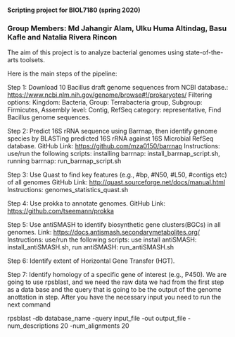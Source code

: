 #### Scripting project for BIOL7180 (spring 2020)
### Group Members: Md Jahangir Alam, Ulku Huma Altindag, Basu Kafle and Natalia Rivera Rincon

The aim of this project is to analyze bacterial genomes using state-of-the-arts toolsets.

Here is the main steps of the pipeline:

Step 1: Download 10 Bacillus draft genome sequences from NCBI database.: https://www.ncbi.nlm.nih.gov/genome/browse#!/prokaryotes/
Filtering options: Kingdom: Bacteria, Group: Terrabacteria group, Subgroup: Firmicutes, Assembly level: Contig,
RefSeq category: representative, Find Bacillus genome sequences.

Step 2: Predict 16S rRNA sequence using Barrnap, then identify genome species by BLASTing predicted 16S rRNA against 16S Microbial RefSeq database.
GitHub Link: https://github.com/mza0150/barrnap
Instructions: use/run the following scripts: installing barrnap: install_barrnap_script.sh, running barrnap: run_barrnap_script.sh

Step 3: Use Quast to find key features (e.g., #bp, #N50, #L50, #contigs etc) of all genomes
GitHub Link: http://quast.sourceforge.net/docs/manual.html
Instructions: genomes_statistics_quast.sh

Step 4: Use prokka to annotate genomes.
GitHub Link: https://github.com/tseemann/prokka

Step 5: Use antiSMASH to identify biosynthetic gene clusters(BGCs) in all genomes.
Link: https://docs.antismash.secondarymetabolites.org/
Instructions: use/run the following scripts: use install antiSMASH: install_antiSMASH.sh, run antiSMASH: run_antiSMASH.sh

Step 6: Identify extent of Horizontal Gene Transfer (HGT).

Step 7: Identify homology of a specific gene of interest (e.g., P450).
We are going to use rpsblast, and we need the raw data we had from the first step as a data base and the query that is going to be the output of the genome anottation in step. 
After you have the necessary input you need to run the next command

rpsblast -db database_name -query input_file -out output_file -num_descriptions 20 -num_alignments 20
